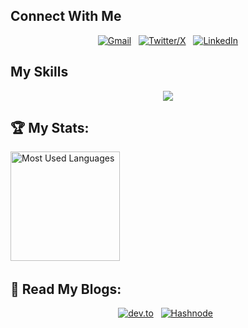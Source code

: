 ## Connect With Me

<div align="center">

[![Gmail](https://skillicons.dev/icons?i=gmail)](mailto:zb01406@gmail.com?subject=Hello%Zack,%20From%20Github)  &nbsp;
[![Twitter/X](https://skillicons.dev/icons?i=twitter)](https://twitter.com/_ZackBz)  &nbsp;
[![LinkedIn](https://skillicons.dev/icons?i=linkedin)](https://www.linkedin.com/in/zb01406/) 
</div>

## My Skills

<div align="center">
   <a href="https://www.linkedin.com/in/zb01406/">
    <img src="https://skillicons.dev/icons?i=html,css,tailwind,js,vue,php,laravel,bash,docker,git,linux,md,mysql,vim,vscode&perline=4" />
  </a>
</div>

## 🏆 My Stats:

<p>
    <img height=175 alt="Most Used Languages" src="https://github-readme-stats.vercel.app/api/top-langs/?username=zackbz&layout=compact&theme=dark" />&nbsp;&nbsp;
</p>


## 📖 Read My Blogs:

<p align="center">
    <a target="_blank"href="https://dev.to/zackbz"><img alt="dev.to" src="https://img.shields.io/badge/dev.to-0A0A0A?style=for-the-badge&logo=dev.to&logoColor=white" /></a>&nbsp;&nbsp;
    <a target="_blank"href="https://hashnode.com/@zackbz"><img alt="Hashnode" src="https://img.shields.io/badge/Hashnode-2962FF?style=for-the-badge&logo=hashnode&logoColor=white" /></a>&nbsp;&nbsp;
</p>

